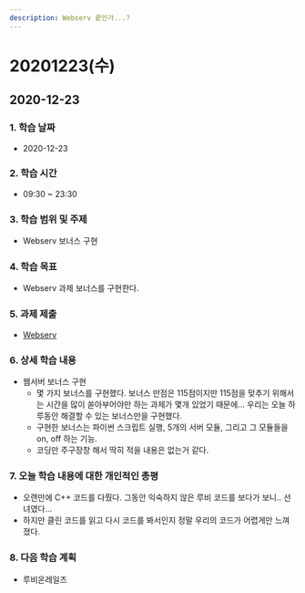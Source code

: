 ```yaml
---
description: Webserv 끝인가...?
---
```


# 20201223\(수\)

## 2020-12-23

### 1. 학습 날짜

* 2020-12-23

### 2. 학습 시간

* 09:30 ~ 23:30

### 3. 학습 범위 및 주제

* Webserv 보너스 구현

### 4. 학습 목표

* Webserv 과제 보너스를 구현한다.

### 5. 과제 제출

* [Webserv](https://github.com/get-Pork-Belly/Webserv)

### 6. 상세 학습 내용

* 웹서버 보너스 구현
  * 몇 가지 보너스를 구현했다. 보너스 만점은 115점이지만 115점을 맞추기 위해서는 시간을 많이 쏟아부어야만 하는 과제가 몇개 있었기 때문에... 우리는 오늘 하루동안 해결할 수 있는 보너스만을 구현했다.
  * 구현한 보너스는 파이썬 스크립트 실행, 5개의 서버 모듈, 그리고 그 모듈들을  on, off 하는 기능.
  * 코딩만 주구장창 해서 딱히 적을 내용은 없는거 같다.

### 7. 오늘 학습 내용에 대한 개인적인 총평

* 오랜만에 C++ 코드를 다뤘다. 그동안 익숙하지 않은 루비 코드를 보다가 보니.. 선녀였다... 
* 하지만 클린 코드를 읽고 다시 코드를 봐서인지 정말 우리의 코드가 어렵게만 느껴졌다.

### 8. 다음 학습 계획

* 루비온레일즈

